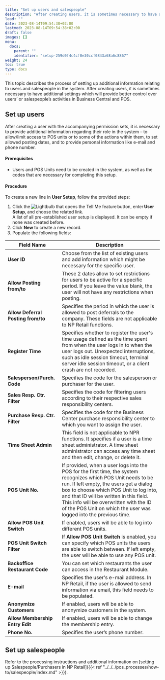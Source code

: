 ```yaml
---
title: "Set up users and salespeople"
description: "After creating users, it is sometimes necessary to have additional settings which will provide better control over users’ or salespeople’s activities in Business Central and POS."
lead: ""
date: 2023-08-14T09:54:38+02:00
lastmod: 2023-08-14T09:54:38+02:00
draft: false
images: []
menu:
  docs:
    parent: ""
    identifier: "setup-259d0f4c4cf0e30ccf0843a68a6c8867"
weight: 24
toc: true
type: docs
---
```


This topic describes the process of setting up additional information relating to users and salespeople in the system. After creating users, it is sometimes necessary to have additional settings which will provide better control over users’ or salespeople’s activities in Business Central and POS. 

## Set up users 

After creating a user with the accompanying permission sets, it is necessary to provide additional information regarding their role in the system – to allow/limit access to POS units or to some of the actions within them, to set allowed posting dates, and to provide personal information like e-mail and phone number. 

#### Prerequisites

- Users and POS Units need to be created in the system, as well as the codes that are necessary for completing this setup. 

#### Procedure

To create a new line in **User Setup**, follow the provided steps: 

1. Click the ![Lightbulb](Lightbulb_icon.PNG) that opens the Tell Me feature button, enter **User Setup**, and choose the related link.      
   A list of all pre-established user setup is displayed. It can be empty if none was created before. 
2. Click **New** to create a new record. 
3. Populate the following fields: 

| Field Name      | Description |
| ----------- | ----------- |
| **User ID** | Choose from the list of existing users and add information which might be necessary for the specific user. |
| **Allow Posting from/to** | These 2 dates allow to set restrictions for users to be active for a specific period. If you leave the value blank, the user will not have any restrictions when posting. |
| **Allow Deferral Posting from/to** | Specifies the period in which the user is allowed to post deferrals to the company. These fields are not applicable to NP Retail functions. |
| **Register Time** | Specifies whether to register the user's time usage defined as the time spent from when the user logs in to when the user logs out. Unexpected interruptions, such as idle session timeout, terminal server idle session timeout, or a client crash are not recorded. |
| **Salesperson/Purch. Code** | Specifies the code for the salesperson or purchaser for the user. |
| **Sales Resp. Ctr. Filter** | Specifies the code for filtering users according to their respective sales responsibility centers. | 
| **Purchase Resp. Ctr. Filter** | Specifies the code for the Business Center purchase responsibility center to which you want to assign the user. |
| **Time Sheet Admin** | This field is not applicable to NPR functions. It specifies if a user is a time sheet administrator. A time sheet administrator can access any time sheet and then edit, change, or delete it. | 
| **POS Unit No.** | If provided, when a user logs into the POS for the first time, the system recognizes which POS Unit needs to be run. If left empty, the users get a dialog box to choose which POS Unit to log into, and that ID will be written in this field. This info will be overwritten with the ID of the POS Unit on which the user was logged into the previous time. | 
| **Allow POS Unit Switch** | If enabled, users will be able to log into different POS units. |
| **POS Unit Switch Filter** | If **Allow POS Unit Switch** is enabled, you can specify which POS units the users are able to switch between. If left empty, the user will be able to use any POS unit.  |
| **Backoffice Restaurant Code** | You can set which restaurants the user can access in the Restaurant Module. |
| **E-mail** | Specifies the user's e-mail address. In NP Retail, if the user is allowed to send information via email, this field needs to be populated.  |
| **Anonymize Customers** | If enabled, users will be able to anonymize customers in the system. |
| **Allow Membership Entry Edit** | If enabled, users will be able to change the membership entry. |
| **Phone No.** | Specifies the user’s phone number. |

## Set up salespeople

Refer to the processing instructions and additional information on [setting up Salespeople/Purchasers in NP Retail]({{< ref "../../../pos_processes/how-to/salespeople/index.md" >}}).